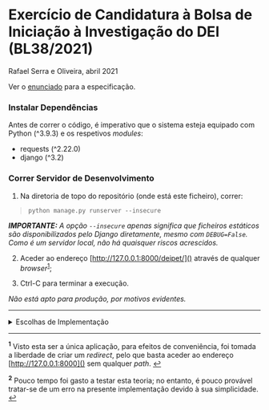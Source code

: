 # Exercício de Candidatura à Bolsa de Iniciação à Investigação do DEI (BL38/2021)

Rafael Serra e Oliveira, abril 2021

Ver o [enunciado](/enunciado.md) para a especificação.

### Instalar Dependências

Antes de correr o código, é imperativo que o sistema esteja equipado com Python (^3.9.3) e os respetivos _modules_:

-   requests (^2.22.0)
-   django (^3.2)

### Correr Servidor de Desenvolvimento

1. Na diretoria de topo do repositório (onde está este ficheiro), correr:

> `python manage.py runserver --insecure`

_**IMPORTANTE:** A opção `--insecure` apenas significa que ficheiros estáticos são disponibilizados pelo Django diretamente, mesmo com `DEBUG=False`. Como é um servidor local, não há quaisquer riscos acrescidos._

2. Aceder ao endereço [http://127.0.0.1:8000/deipet/]() através de qualquer _browser_<sup id="a1">[1](#fn1)</sup>;

3. Ctrl-C para terminar a execução.

_Não está apto para produção, por motivos evidentes._

---

<details>
<summary>Escolhas de Implementação</summary>

1.  Ao contrário do que é usual, a API Petstore disponibilizada não expõe nenhuma forma de determinar quantos animais de estimação existem no total. Assim, implementando paginação na lista de animais, a única maneira de mostrar ao utilizador quantas páginas há ao todo a seria obter todos e contá-los ­— o que claramente é contra o propósito da própria Petstore fazer paginação e não seria escalável. Assim, foi tomada a decisão de mostrar apenas botões de navegação, _sem_ a informação da quantidade total.

2.  Pela mesma razão, não foi implementada uma funcionalidade de pesquisa nem de ordenação, pois tais operações apenas poderiam ser feitas por página em vez de no geral, o que seria pouco útil (ou até enganador) para o utilizador.

3.  É de notar que alguns animais podem aparecer repetidos em páginas diferentes pelo que APARENTA<sup id="a2">[2](#fn2)</sup> ser um lapso na implementação da Petstore: o parâmetro `offset` afeta os IDs e não o número real de animais existentes, não contemplando que alguns IDs podem ter sido apagados. Por exemplo, havendo animais com IDs `[0 1 2 3 50]` (tendo os animais `4-49` sendo apagados), o `#50` é listado tanto com `(limit=20, offset=0)` (primeira página) como com `(limit=20, offset=20)` (segunda página).

4.  Por limitação do próprio sistema de _templates_, não é possível usar o mesmo _block_ "title" duas vezes (`<title />` e `<h1 />`). Para evitar repetição, portanto, o _template_ estrutural foi separado em `base.html` e `layout.html`, sendo o primeiro extremamente básico mas havendo assim uma _workaround_ para esta limitação. Como bonus, o código fica (discutivelmente) melhor organizado.

</details>

---

<b id="fn1"><sup>1</sup></b> Visto esta ser a única aplicação, para efeitos de conveniência, foi tomada a liberdade de criar um _redirect_, pelo que basta aceder ao endereço [http://127.0.0.1:8000]() sem qualquer _path_. [↩](#a1)

<b id="fn2"><sup>2</sup></b> Pouco tempo foi gasto a testar esta teoria; no entanto, é pouco provável tratar-se de um erro na presente implementação devido à sua simplicidade. [↩](#a2)
